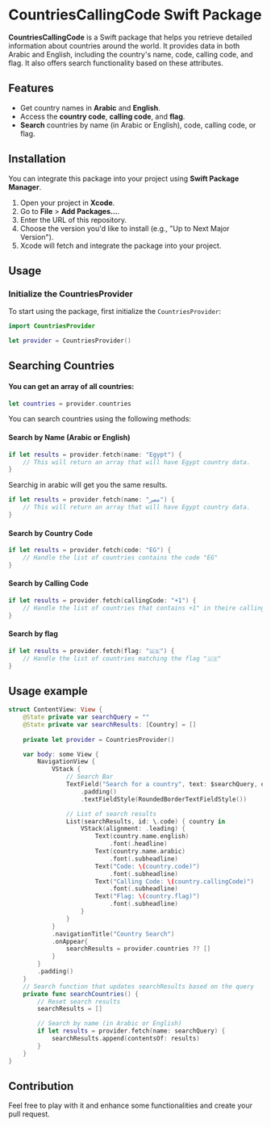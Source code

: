 # CountriesCallingCode Swift Package

**CountriesCallingCode** is a Swift package that helps you retrieve detailed information about countries around the world. It provides data in both Arabic and English, including the country's name, code, calling code, and flag. It also offers search functionality based on these attributes.

## Features

- Get country names in **Arabic** and **English**.
- Access the **country code**, **calling code**, and **flag**.
- **Search** countries by name (in Arabic or English), code, calling code, or flag.

## Installation

You can integrate this package into your project using **Swift Package Manager**.

1. Open your project in **Xcode**.
2. Go to **File** > **Add Packages…**.
3. Enter the URL of this repository.
4. Choose the version you'd like to install (e.g., "Up to Next Major Version").
5. Xcode will fetch and integrate the package into your project.

## Usage

### Initialize the CountriesProvider

To start using the package, first initialize the `CountriesProvider`:

```swift
import CountriesProvider

let provider = CountriesProvider()
```
## Searching Countries
#### You can get an array of all countries:
```swift
let countries = provider.countries
```

You can search countries using the following methods:

#### Search by Name (Arabic or English)
```swift
if let results = provider.fetch(name: "Egypt") {
    // This will return an array that will have Egypt country data.
}
```
Searchig in arabic will get you the same results.
```swift
if let results = provider.fetch(name: "مصر") {
    // This will return an array that will have Egypt country data.
}
```

#### Search by Country Code
```swift
if let results = provider.fetch(code: "EG") {
    // Handle the list of countries contains the code "EG"
}
```

#### Search by Calling Code
```swift
if let results = provider.fetch(callingCode: "+1") {
    // Handle the list of countries that contains +1" in theire calling code
}
```

#### Search by flag
```swift
if let results = provider.fetch(flag: "🇺🇸") {
    // Handle the list of countries matching the flag "🇺🇸"
}
```
## Usage example
```swift
struct ContentView: View {
    @State private var searchQuery = ""
    @State private var searchResults: [Country] = []
    
    private let provider = CountriesProvider()

    var body: some View {
        NavigationView {
            VStack {
                // Search Bar
                TextField("Search for a country", text: $searchQuery, onCommit: searchCountries)
                    .padding()
                    .textFieldStyle(RoundedBorderTextFieldStyle())

                // List of search results
                List(searchResults, id: \.code) { country in
                    VStack(alignment: .leading) {
                        Text(country.name.english)
                            .font(.headline)
                        Text(country.name.arabic)
                            .font(.subheadline)
                        Text("Code: \(country.code)")
                            .font(.subheadline)
                        Text("Calling Code: \(country.callingCode)")
                            .font(.subheadline)
                        Text("Flag: \(country.flag)")
                            .font(.subheadline)
                    }
                }
            }
            .navigationTitle("Country Search")
            .onAppear{
                searchResults = provider.countries ?? []
            }
        }
        .padding()
    }
    // Search function that updates searchResults based on the query
    private func searchCountries() {
        // Reset search results
        searchResults = []

        // Search by name (in Arabic or English)
        if let results = provider.fetch(name: searchQuery) {
            searchResults.append(contentsOf: results)
        }
    }
}
```

## Contribution
Feel free to play with it and enhance some functionalities and create your pull request.

